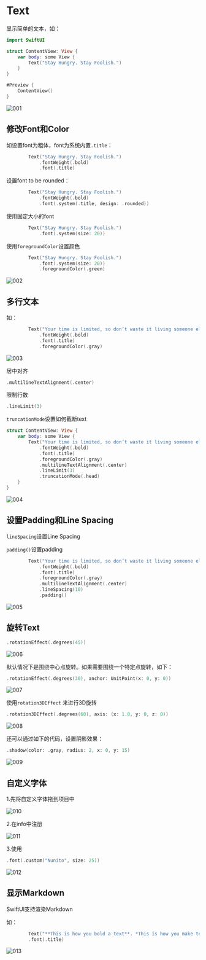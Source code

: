 # Text

显示简单的文本，如：

```swift
import SwiftUI

struct ContentView: View {
    var body: some View {
        Text("Stay Hungry. Stay Foolish.")
    }
}

#Preview {
    ContentView()
}
```

![001](./images/001.png)

## 修改Font和Color

如设置font为粗体，font为系统内置`.title`：

```swift
        Text("Stay Hungry. Stay Foolish.")
            .fontWeight(.bold)
            .font(.title)
```

设置font to be rounded：

```swift
        Text("Stay Hungry. Stay Foolish.")
            .fontWeight(.bold)
            .font(.system(.title, design: .rounded))
```



使用固定大小的font

```swift
        Text("Stay Hungry. Stay Foolish.")
            .font(.system(size: 20))
```



使用`foregroundColor`设置颜色

```swift
        Text("Stay Hungry. Stay Foolish.")
            .font(.system(size: 20))
            .foregroundColor(.green)
```

![002](./images/002.png)





## 多行文本

如：

```swift
        Text("Your time is limited, so don’t waste it living someone else’s life. Don’t be trapped by dogma—which is living with the results of other people’s thinking. Don’t let the noise of others’ opinions drown out your own inner voice. And most important, have the courage to follow your heart and intuition.")
            .fontWeight(.bold)
            .font(.title)
            .foregroundColor(.gray)
```

![003](./images/003.png)

居中对齐

```swift
.multilineTextAlignment(.center)
```



限制行数

```swift
.lineLimit(3)
```



`truncationMode`设置如何截断text

```swift
struct ContentView: View {
    var body: some View {
        Text("Your time is limited, so don’t waste it living someone else’s life. Don’t be trapped by dogma—which is living with the results of other people’s thinking. Don’t let the noise of others’ opinions drown out your own inner voice. And most important, have the courage to follow your heart and intuition.")
            .fontWeight(.bold)
            .font(.title)
            .foregroundColor(.gray)
            .multilineTextAlignment(.center)
            .lineLimit(3)
            .truncationMode(.head)
    }
}
```

![004](./images/004.png)



## 设置Padding和Line Spacing

`lineSpacing`设置Line Spacing

`padding()`设置padding

```swift
        Text("Your time is limited, so don’t waste it living someone else’s life. Don’t be trapped by dogma—which is living with the results of other people’s thinking. Don’t let the noise of others’ opinions drown out your own inner voice. And most important, have the courage to follow your heart and intuition.")
            .fontWeight(.bold)
            .font(.title)
            .foregroundColor(.gray)
            .multilineTextAlignment(.center)
            .lineSpacing(10)
            .padding()
```

![005](./images/005.png)



## 旋转Text

```swift
.rotationEffect(.degrees(45))
```

![006](./images/006.png)

默认情况下是围绕中心点旋转。如果需要围绕一个特定点旋转，如下：

```swift
.rotationEffect(.degrees(30), anchor: UnitPoint(x: 0, y: 0))
```

![007](./images/007.png)



使用`rotation3DEffect` 来进行3D旋转

```swift
.rotation3DEffect(.degrees(60), axis: (x: 1.0, y: 0, z: 0))
```

![008](./images/008.png)





还可以通过如下的代码，设置阴影效果：

```swift
.shadow(color: .gray, radius: 2, x: 0, y: 15)
```

![009](./images/009.png)





## 自定义字体

1.先将自定义字体拖到项目中

![010](./images/010.png)

2.在info中注册

![011](./images/011.png)

3.使用

```swift
.font(.custom("Nunito", size: 25))
```

![012](./images/012.png)



## 显示Markdown

SwiftUI支持渲染Markdown

如：

```swift
        Text("**This is how you bold a text**. *This is how you make text italic.* You can [click this link](https://www.appcoda.com) to go to appcoda.com")
        .font(.title)
```

![013](./images/013.png)









